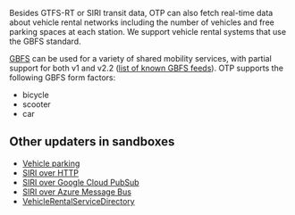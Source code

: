 <!--
  NOTE! Part of this document is generated. Make sure you edit the template, not the generated doc.

   - Template directory is:  /doc/templates
   - Generated directory is: /doc/user 
-->

Besides GTFS-RT or SIRI transit data, OTP can also fetch real-time data about vehicle rental networks
including the number of vehicles and free parking spaces at each station. We support vehicle rental
systems that use the GBFS standard.

[GBFS](https://github.com/NABSA/gbfs) can be used for a variety of shared mobility services, with
partial support for both v1 and v2.2 ([list of known GBFS feeds](https://github.com/NABSA/gbfs/blob/master/systems.csv)). OTP supports the following
GBFS form factors:

- bicycle
- scooter
- car

<!-- INSERT: vehicle-rental -->

## Other updaters in sandboxes

- [Vehicle parking](sandbox/VehicleParking.md)
- [SIRI over HTTP](SIRI-Config.md)
- [SIRI over Google Cloud PubSub](sandbox/siri/SiriGooglePubSubUpdater.md)
- [SIRI over Azure Message Bus](sandbox/siri/SiriAzureUpdater.md)
- [VehicleRentalServiceDirectory](sandbox/VehicleRentalServiceDirectory.md)

